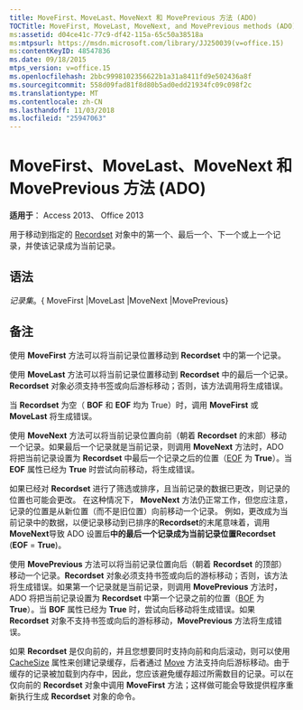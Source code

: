 ```yaml
---
title: MoveFirst、MoveLast、MoveNext 和 MovePrevious 方法 (ADO)
TOCTitle: MoveFirst, MoveLast, MoveNext, and MovePrevious methods (ADO)
ms:assetid: d04ce41c-77c9-df42-115a-65c50a38518a
ms:mtpsurl: https://msdn.microsoft.com/library/JJ250039(v=office.15)
ms:contentKeyID: 48547836
ms.date: 09/18/2015
mtps_version: v=office.15
ms.openlocfilehash: 2bbc9998102356622b1a31a8411fd9e502436a8f
ms.sourcegitcommit: 558d09fad81f8d80b5ad0edd21934fc09c098f2c
ms.translationtype: MT
ms.contentlocale: zh-CN
ms.lasthandoff: 11/03/2018
ms.locfileid: "25947063"
---
```

# <a name="movefirst-movelast-movenext-and-moveprevious-methods-ado"></a>MoveFirst、MoveLast、MoveNext 和 MovePrevious 方法 (ADO)


**适用于**： Access 2013、 Office 2013

用于移动到指定的 [Recordset](recordset-object-ado.md) 对象中的第一个、最后一个、下一个或上一个记录，并使该记录成为当前记录。

## <a name="syntax"></a>语法

*记录集*。{ MoveFirst |MoveLast |MoveNext |MovePrevious}

## <a name="remarks"></a>备注

使用 **MoveFirst** 方法可以将当前记录位置移动到 **Recordset** 中的第一个记录。

使用 **MoveLast** 方法可以将当前记录位置移动到 **Recordset** 中的最后一个记录。 **Recordset** 对象必须支持书签或向后游标移动；否则，该方法调用将生成错误。

当 **Recordset** 为空（ **BOF** 和 **EOF** 均为 True）时，调用 **MoveFirst** 或 **MoveLast** 将生成错误。

使用 **MoveNext** 方法可以将当前记录位置向前（朝着 **Recordset** 的末部）移动一个记录。如果最后一个记录就是当前记录，则调用 **MoveNext** 方法时，ADO 将把当前记录设置为 **Recordset** 中最后一个记录之后的位置（[EOF](bof-eof-properties-ado.md) 为 **True**）。当 **EOF** 属性已经为 **True** 时尝试向前移动，将生成错误。

如果已经对 **Recordset** 进行了筛选或排序，且当前记录的数据已更改，则记录的位置也可能会更改。 在这种情况下， **MoveNext** 方法仍正常工作，但您应注意，记录的位置是从新位置（而不是旧位置）向前移动一个记录。 例如，更改成为当前记录中的数据，以便记录移动到已排序的**Recordset**的末尾意味着，调用**MoveNext**导致 ADO 设置后**中的最后一个记录成为当前记录位置Recordset** (**EOF** = **True**)。

使用 **MovePrevious** 方法可以将当前记录位置向后（朝着 **Recordset** 的顶部）移动一个记录。**Recordset** 对象必须支持书签或向后的游标移动；否则，该方法将生成错误。如果第一个记录就是当前记录，则调用 **MovePrevious** 方法时，ADO 将把当前记录设置为 **Recordset** 中第一个记录之前的位置（[BOF](bof-eof-properties-ado.md) 为 **True**）。当 **BOF** 属性已经为 **True** 时，尝试向后移动将生成错误。如果 **Recordset** 对象不支持书签或向后的游标移动，**MovePrevious** 方法将生成错误。

如果 **Recordset** 是仅向前的，并且您想要同时支持向前和向后滚动，则可以使用 [CacheSize](cachesize-property-ado.md) 属性来创建记录缓存，后者通过 [Move](move-method-ado.md) 方法支持向后游标移动。由于缓存的记录被加载到内存中，因此，您应该避免缓存超过所需数目的记录。可以在仅向前的 **Recordset** 对象中调用 **MoveFirst** 方法；这样做可能会导致提供程序重新执行生成 **Recordset** 对象的命令。

